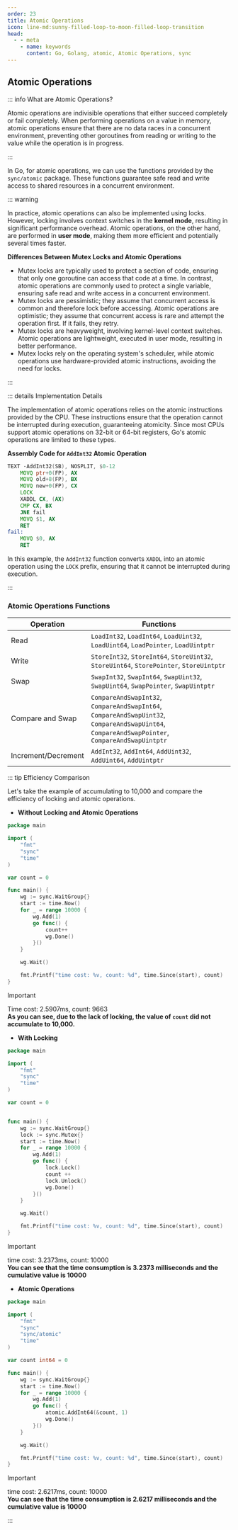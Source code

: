 ```yaml
---
order: 23
title: Atomic Operations
icon: line-md:sunny-filled-loop-to-moon-filled-loop-transition
head:
  - - meta
    - name: keywords
      content: Go, Golang, atomic, Atomic Operations, sync
---
```


## Atomic Operations

::: info What are Atomic Operations?

Atomic operations are indivisible operations that either succeed completely or fail completely. When performing operations on a value in memory, atomic operations ensure that there are no data races in a concurrent environment, preventing other goroutines from reading or writing to the value while the operation is in progress.

:::

In Go, for atomic operations, we can use the functions provided by the `sync/atomic` package. These functions guarantee safe read and write access to shared resources in a concurrent environment.

::: warning

In practice, atomic operations can also be implemented using locks. However, locking involves context switches in the **kernel mode**, resulting in significant performance overhead. Atomic operations, on the other hand, are performed in **user mode**, making them more efficient and potentially several times faster.

**Differences Between Mutex Locks and Atomic Operations**
- Mutex locks are typically used to protect a section of code, ensuring that only one goroutine can access that code at a time. In contrast, atomic operations are commonly used to protect a single variable, ensuring safe read and write access in a concurrent environment.
- Mutex locks are pessimistic; they assume that concurrent access is common and therefore lock before accessing. Atomic operations are optimistic; they assume that concurrent access is rare and attempt the operation first. If it fails, they retry.
- Mutex locks are heavyweight, involving kernel-level context switches. Atomic operations are lightweight, executed in user mode, resulting in better performance.
- Mutex locks rely on the operating system's scheduler, while atomic operations use hardware-provided atomic instructions, avoiding the need for locks.

:::

::: details Implementation Details

The implementation of atomic operations relies on the atomic instructions provided by the CPU. These instructions ensure that the operation cannot be interrupted during execution, guaranteeing atomicity. Since most CPUs support atomic operations on 32-bit or 64-bit registers, Go's atomic operations are limited to these types.

**Assembly Code for `AddInt32` Atomic Operation**

```asm
TEXT ·AddInt32(SB), NOSPLIT, $0-12
    MOVQ ptr+0(FP), AX
    MOVQ old+8(FP), BX
    MOVQ new+0(FP), CX
    LOCK
    XADDL CX, (AX)
    CMP CX, BX
    JNE fail
    MOVQ $1, AX
    RET
fail:
    MOVQ $0, AX
    RET
```

In this example, the `AddInt32` function converts `XADDL` into an atomic operation using the `LOCK` prefix, ensuring that it cannot be interrupted during execution.

:::


### Atomic Operations Functions

| Operation           | Functions                                                                                                                                      |
| ------------------- | ---------------------------------------------------------------------------------------------------------------------------------------------- |
| Read                | `LoadInt32`, `LoadInt64`, `LoadUint32`, `LoadUint64`, `LoadPointer`, `LoadUintptr`                                                             |
| Write               | `StoreInt32`, `StoreInt64`, `StoreUint32`, `StoreUint64`, `StorePointer`, `StoreUintptr`                                                       |
| Swap                | `SwapInt32`, `SwapInt64`, `SwapUint32`, `SwapUint64`, `SwapPointer`, `SwapUintptr`                                                             |
| Compare and Swap    | `CompareAndSwapInt32`, `CompareAndSwapInt64`, `CompareAndSwapUint32`, `CompareAndSwapUint64`, `CompareAndSwapPointer`, `CompareAndSwapUintptr` |
| Increment/Decrement | `AddInt32`, `AddInt64`, `AddUint32`, `AddUint64`, `AddUintptr`                                                                                 |

::: tip Efficiency Comparison

Let's take the example of accumulating to 10,000 and compare the efficiency of locking and atomic operations.

- **Without Locking and Atomic Operations**

```go
package main

import (
	"fmt"
	"sync"
	"time"
)

var count = 0

func main() {
	wg := sync.WaitGroup{}
	start := time.Now()
	for _ = range 10000 {
		wg.Add(1)
		go func() {
			count++
			wg.Done()
		}()
	}

	wg.Wait()

	fmt.Printf("time cost: %v, count: %d", time.Since(start), count)
}
```

> [!important]
> Time cost: 2.5907ms, count: 9663 \
> **As you can see, due to the lack of locking, the value of `count` did not accumulate to 10,000.**

- **With Locking**

```go
package main

import (
	"fmt"
	"sync"
	"time"
)

var count = 0


func main() {
	wg := sync.WaitGroup{}
	lock := sync.Mutex{}
	start := time.Now()
	for _ = range 10000 {
		wg.Add(1)
		go func() {
			lock.Lock()
			count ++
			lock.Unlock()
			wg.Done()
		}()
	}

	wg.Wait()

	fmt.Printf("time cost: %v, count: %d", time.Since(start), count)
}
```

> [!important]
> time cost: 3.2373ms, count: 10000 \
> **You can see that the time consumption is 3.2373 milliseconds and the cumulative value is 10000**

- **Atomic Operations**

```go
package main

import (
	"fmt"
	"sync"
	"sync/atomic"
	"time"
)

var count int64 = 0

func main() {
	wg := sync.WaitGroup{}
	start := time.Now()
	for _ = range 10000 {
		wg.Add(1)
		go func() {
			atomic.AddInt64(&count, 1)
			wg.Done()
		}()
	}

	wg.Wait()

	fmt.Printf("time cost: %v, count: %d", time.Since(start), count)
}
```

> [!important]
> time cost: 2.6217ms, count: 10000 \
> **You can see that the time consumption is 2.6217 milliseconds and the cumulative value is 10000**

:::

